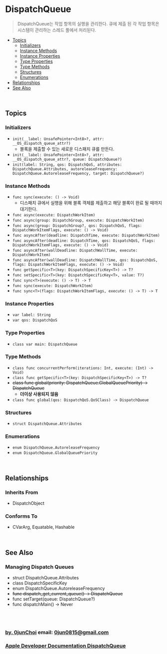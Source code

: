 # DispatchQueue
> DispatchQueue는 작업 항목의 실행을 관리한다. 큐에 제출 된 각 작업 항목은 시스템이 관리하는 스레드 풀에서 처리된다.


* [Topics](#topics)
    * [Initializers](#initializers)
    * [Instance Methods](#instance-methods)
    * [Instance Properties](#instance-properties)
    * [Type Properties](#type-properties)
    * [Type Methods](#type-methods)
    * [Structures](#structures)
    * [Enumerations](#enumerations)
* [Relationships](#relationships)
* [See Also](#see-also)


&nbsp;
## Topics
### Initializers
* `init(__label: UnsafePointer<Int8>?, attr: __OS_dispatch_queue_attr?)`
    * 블록을 제출할 수 있는 새로운 디스패치 큐를 만든다.
* `init(__label: UnsafePointer<Int8>?, attr: __OS_dispatch_queue_attr?, queue: DispatchQueue?)`
* `init(label: String, qos: DispatchQoS, attributes: DispatchQueue.Attributes, autoreleaseFrequency: DispatchQueue.AutoreleaseFrequency, target: DispatchQueue?)`


### Instance Methods
* `func sync(execute: () -> Void)`
    * 디스패치 큐에서 실행을 위해 블록 객체를 제출하고 해당 블록이 완료 될 때까지 대기한다.
* `func async(execute: DispatchWorkItem)`
* `func async(group: DispatchGroup, execute: DispatchWorkItem)`
* `func async(group: DispatchGroup?, qos: DispatchQoS, flags: DispatchWorkItemFlags, execute: () -> Void)`
* `func asyncAfter(deadline: DispatchTime, execute: DispatchWorkItem)`
* `func asyncAfter(deadline: DispatchTime, qos: DispatchQoS, flags: DispatchWorkItemFlags, execute: () -> Void)`
* `func asyncAfter(wallDeadline: DispatchWallTime, execute: DispatchWorkItem)`
* `func asyncAfter(wallDeadline: DispatchWallTime, qos: DispatchQoS, flags: DispatchWorkItemFlags, execute: () -> Void)`
* `func getSpecific<T>(key: DispatchSpecificKey<T>) -> T?`
* `func setSpecific<T>(key: DispatchSpecificKey<T>, value: T?)`
* `func sync<T>(execute: () -> T) -> T`
* `func sync(execute: DispatchWorkItem)`
* `func sync<T>(flags: DispatchWorkItemFlags, execute: () -> T) -> T`


### Instance Properties
* `var label: String`
* `var qos: DispatchQoS`


### Type Properties
* `class var main: DispatchQueue`


### Type Methods
* `class func concurrentPerform(iterations: Int, execute: (Int) -> Void)`
* `class func getSpecific<T>(key: DispatchSpecificKey<T>) -> T?`
* ~~class func global(priority: DispatchQueue.GlobalQueuePriority) -> DispatchQueue~~
    * **더이상 사용되지 않음**
* `class func global(qos: DispatchQoS.QoSClass) -> DispatchQueue`


### Structures
* `struct DispatchQueue.Attributes`


### Enumerations
* `enum DispatchQueue.AutoreleaseFrequency`
* `enum DispatchQueue.GlobalQueuePriority`


&nbsp;    
## Relationships
### Inherits From
* DispatchObject


### Conforms To
* CVarArg, Equatable, Hashable


&nbsp;    
## See Also
### Managing Dispatch Queues
* struct DispatchQueue.Attributes
* class DispatchSpecificKey
* enum DispatchQueue.AutoreleaseFrequency
* ~~func dispatch_get_current_queue() -> DispatchQueue~~
* func setTarget(queue: DispatchQueue?)
* func dispatchMain() -> Never


&nbsp;      
&nbsp;      
### [by. 0junChoi](https://github.com/0jun0815) email: <0jun0815@gmail.com>
### [Apple Developer Documentation DispatchQueue](https://developer.apple.com/documentation/dispatch/dispatchqueue)
